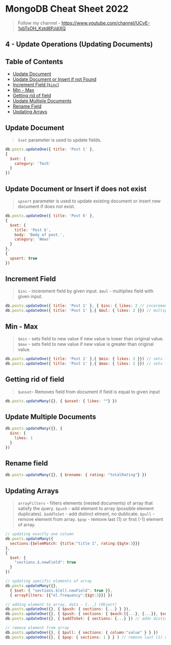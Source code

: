 # MongoDB Cheat Sheet 2022

> Follow my channel - https://www.youtube.com/channel/UCvE-1xbTsOH_Kstd8PJdiXQ

## 4 - Update Operations (Updating Documents)

## Table of Contents
- [Update Document](#update-document)
- [Update Document or Insert if not Found](#update-document-or-insert-if-not-found)
- [Increment Field (`$inc`)](#increment-field-inc)
- [Min - Max](#min-max)
- [Getting rid of field](#getting-rid-of-field)
- [Update Multiple Documents](#update-multiple-documents)
- [Rename Field](#rename-field)
- [Updating Arrays](#updating-arrays)


## Update Document
> `Sset` parameter is used to update fields.
```js
db.posts.updateOne({ title: 'Post 1' },
{
  $set: {
    category: 'Tech'
  }
})
```

## Update Document or Insert if does not exist
> `upsert` parameter is used to update existing document or insert new document if does not exist.
```js
db.posts.updateOne({ title: 'Post 6' },
{
  $set: {
    title: 'Post 6',
    body: 'Body of post.',
    category: 'News'
  }
},
{
  upsert: true
})
```

## Increment Field 
> `$inc` - incerement field by given input.
> `$mul` - multiplies field with given input.
```js
db.posts.updateOne({ title: 'Post 1' }, { $inc: { likes: 2 // incerement likes by 2 }})
db.posts.updateOne({ title: 'Post 1' },{ $mul: { likes: 2 }}) // multiple likes by 2
```

## Min - Max
> `$min` - sets field to new value if new value is lower than original value.
> `$max` - sets field to new value if new value is greater than original value.
```js
db.posts.updateOne({ title: 'Post 1' },{ $min: { likes: 2 }}) // sets likes to 2 if likes is greater than 2
db.posts.updateOne({ title: 'Post 1' },{ $max: { likes: 2 }}) // sets likes to 2 if likes is lower than 2
```

## Getting rid of field
> `$unset`- Removes field from document if field is equal to given input
```js
db.posts.updateMany({}, { $unset: { likes: ""} })
```

## Update Multiple Documents
```js
db.posts.updateMany({}, {
  $inc: {
    likes: 1
  }
})
```

## Rename field
```js
db.posts.updateMany({}, { $rename: { rating: "totalRating"} })
```

## Updating Arrays
> `arrayFilters` - filters elements (nested documents) of array that satisfy the query.
> `$push` - add element to array (possible element duplicates).
> `$addToSet` - add distinct elment, no dublicate.
> `$pull` - remove element from array.
> `$pop` - remove last (1) or first (-1) element of array.
```js
// updating exactly one column
db.posts.updateMany({
  sections:{$elemMatch: {title:"title 1", rating:{$gte:3}}}
},
{
  $set: {
    "sections.$.newField": true 
  }
})

// updating specific elements of array
db.posts.updateMany({},
  { $set: { "sections.$[el].newField": true }}, 
  { arrayFilters: [{"el.frequency":{$gt:2}}] }) 

// adding element to array, data - {...} (Object) 
db.posts.updateOne({}, { $push: { sections: {...} } }), 
db.posts.updateOne({}, { $push: { sections: { $each:[{...}, {...}], $sort:{column:1}}} }) 
db.posts.updateOne({}, { $addToSet: { sections: {...} }) // adds distinct elment, no dublicate

// remove element from array
db.posts.updateOne({}, { $pull: { sections: { column:"value" } } })
db.posts.updateOne({}, { $pop: { sections: 1 } } ) // remove last (1) or first (-1) element
```
